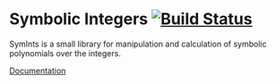# Symbolic Integers [![Build Status](https://travis-ci.org/Metadiff/symints.svg?branch=master)](https://travis-ci.org/Metadiff/symints)

SymInts is a small library for manipulation and calculation 
of symbolic polynomials over the integers.

[Documentation](https://metadiff.github.io/symints)